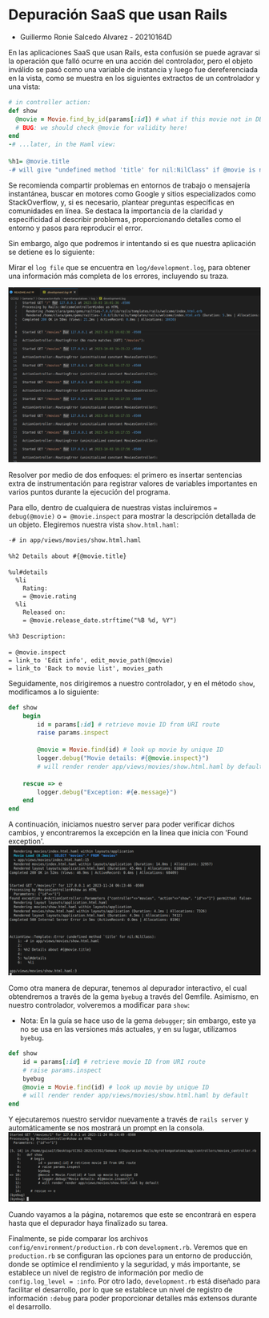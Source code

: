 # Depuración SaaS que usan Rails

- Guillermo Ronie Salcedo Alvarez - 20210164D

En las aplicaciones SaaS que usan Rails, esta confusión se puede agravar si la operación que falló ocurre en una acción del controlador, pero el objeto inválido se pasó como una variable de instancia y luego fue dereferenciada en la vista, como se muestra en los siguientes extractos de un controlador y una vista:

```ruby
# in controller action:
def show
  @movie = Movie.find_by_id(params[:id]) # what if this movie not in DB?
  # BUG: we should check @movie for validity here!
end
-# ...later, in the Haml view:

%h1= @movie.title
-# will give "undefined method 'title' for nil:NilClass" if @movie is nil
```

Se recomienda compartir problemas en entornos de trabajo o mensajería instantánea, buscar en motores como Google y sitios especializados como StackOverflow, y, si es necesario, plantear preguntas específicas en comunidades en línea. Se destaca la importancia de la claridad y especificidad al describir problemas, proporcionando detalles como el entorno y pasos para reproducir el error.

Sin embargo, algo que podremos ir intentando si es que nuestra aplicación se detiene es lo siguiente:

Mirar el `log file` que se encuentra en `log/development.log`, para obtener una información más completa de los errores, incluyendo su traza. 

![Alt text](img/image.png)

Resolver por medio de dos enfoques: el primero es insertar sentencias extra de instrumentación para registrar valores de variables importantes en varios puntos durante la ejecución del programa. 

Para ello, dentro de cualquiera de nuestras vistas incluiremos `= debug(@movie)` o `= @movie.inspect` para mostrar la descripción detallada de un objeto. Elegiremos nuestra vista `show.html.haml`:

```
-# in app/views/movies/show.html.haml

%h2 Details about #{@movie.title}

%ul#details
  %li
    Rating:
    = @movie.rating
  %li
    Released on:
    = @movie.release_date.strftime("%B %d, %Y")

%h3 Description:

= @movie.inspect 
= link_to 'Edit info', edit_movie_path(@movie)
= link_to 'Back to movie list', movies_path
```

Seguidamente, nos dirigiremos a nuestro controlador, y en el método `show`, modificamos a lo siguiente:

```ruby
def show
    begin
        id = params[:id] # retrieve movie ID from URI route
        raise params.inspect

        @movie = Movie.find(id) # look up movie by unique ID
        logger.debug("Movie details: #{@movie.inspect}")
        # will render render app/views/movies/show.html.haml by default

    rescue => e
        logger.debug("Exception: #{e.message}")
    end
end
```

A continuación, iniciamos nuestro server para poder verificar dichos cambios, y encontraremos la excepción en la línea que inicia con 'Found exception'.
![Alt text](img/image-1.png)

Como otra manera de depurar, tenemos al depurador interactivo, el cual obtendremos a través de la gema `byebug` a través del Gemfile. Asimismo, en nuestro controlador, volveremos a modificar para `show`:

- Nota: En la guía se hace uso de la gema `debugger`; sin embargo, este ya no se usa en las versiones más actuales, y en su lugar, utilizamos `byebug`.

```ruby
def show
    id = params[:id] # retrieve movie ID from URI route
    # raise params.inspect
    byebug
    @movie = Movie.find(id) # look up movie by unique ID
    # will render render app/views/movies/show.html.haml by default
end
```
Y ejecutaremos nuestro servidor nuevamente a través de `rails server` y automáticamente se nos mostrará un prompt en la consola.
![Alt text](img/image-2.png)

Cuando vayamos a la página, notaremos que este se encontrará en espera hasta que el depurador haya finalizado su tarea.


Finalmente, se pide comparar los archivos `config/environment/production.rb` con `development.rb`. Veremos que en `production.rb` se configuran las opciones para un entorno de producción, donde se optimice el rendimiento y la seguridad, y más importante, se establece un nivel de registro de información por medio de `config.log_level = :info`. Por otro lado, `development.rb` está diseñado para facilitar el desarrollo, por lo que se establece un nivel de registro de información `:debug` para poder proporcionar detalles más extensos durante el desarrollo.
